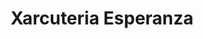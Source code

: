 ---
title: "Xarcuteria Esperanza"
url: /santa-coloma-de-gramenet/xarcuteria-esperanza/
shop: carnicero
---